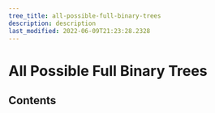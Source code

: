 ```yaml
---
tree_title: all-possible-full-binary-trees
description: description
last_modified: 2022-06-09T21:23:28.2328
---
```


# All Possible Full Binary Trees

## Contents
